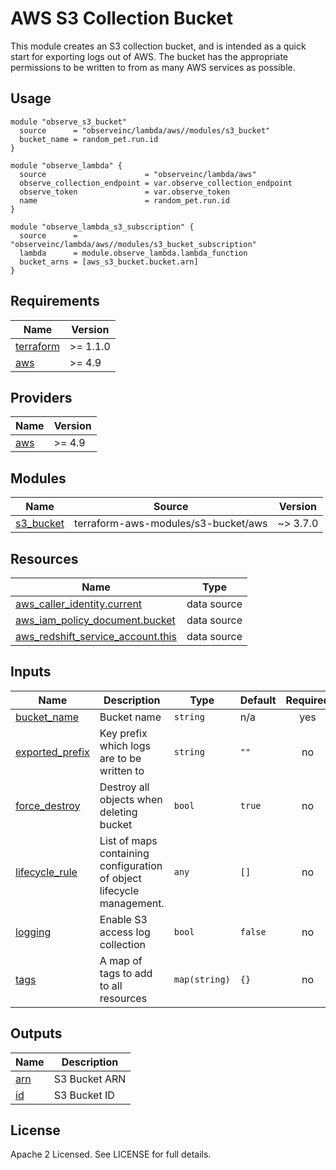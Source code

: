 # AWS S3 Collection Bucket

This module creates an S3 collection bucket, and is intended as a quick start
for exporting logs out of AWS. The bucket has the appropriate permissions to
be written to from as many AWS services as possible.

## Usage

```hcl
module "observe_s3_bucket"
  source      = "observeinc/lambda/aws//modules/s3_bucket"
  bucket_name = random_pet.run.id
}

module "observe_lambda" {
  source                      = "observeinc/lambda/aws"
  observe_collection_endpoint = var.observe_collection_endpoint
  observe_token               = var.observe_token
  name                        = random_pet.run.id
}

module "observe_lambda_s3_subscription" {
  source      = "observeinc/lambda/aws//modules/s3_bucket_subscription"
  lambda      = module.observe_lambda.lambda_function
  bucket_arns = [aws_s3_bucket.bucket.arn]
}
```

<!-- BEGINNING OF PRE-COMMIT-TERRAFORM DOCS HOOK -->
## Requirements

| Name | Version |
|------|---------|
| <a name="requirement_terraform"></a> [terraform](#requirement\_terraform) | >= 1.1.0 |
| <a name="requirement_aws"></a> [aws](#requirement\_aws) | >= 4.9 |

## Providers

| Name | Version |
|------|---------|
| <a name="provider_aws"></a> [aws](#provider\_aws) | >= 4.9 |

## Modules

| Name | Source | Version |
|------|--------|---------|
| <a name="module_s3_bucket"></a> [s3\_bucket](#module\_s3\_bucket) | terraform-aws-modules/s3-bucket/aws | ~> 3.7.0 |

## Resources

| Name | Type |
|------|------|
| [aws_caller_identity.current](https://registry.terraform.io/providers/hashicorp/aws/latest/docs/data-sources/caller_identity) | data source |
| [aws_iam_policy_document.bucket](https://registry.terraform.io/providers/hashicorp/aws/latest/docs/data-sources/iam_policy_document) | data source |
| [aws_redshift_service_account.this](https://registry.terraform.io/providers/hashicorp/aws/latest/docs/data-sources/redshift_service_account) | data source |

## Inputs

| Name | Description | Type | Default | Required |
|------|-------------|------|---------|:--------:|
| <a name="input_bucket_name"></a> [bucket\_name](#input\_bucket\_name) | Bucket name | `string` | n/a | yes |
| <a name="input_exported_prefix"></a> [exported\_prefix](#input\_exported\_prefix) | Key prefix which logs are to be written to | `string` | `""` | no |
| <a name="input_force_destroy"></a> [force\_destroy](#input\_force\_destroy) | Destroy all objects when deleting bucket | `bool` | `true` | no |
| <a name="input_lifecycle_rule"></a> [lifecycle\_rule](#input\_lifecycle\_rule) | List of maps containing configuration of object lifecycle management. | `any` | `[]` | no |
| <a name="input_logging"></a> [logging](#input\_logging) | Enable S3 access log collection | `bool` | `false` | no |
| <a name="input_tags"></a> [tags](#input\_tags) | A map of tags to add to all resources | `map(string)` | `{}` | no |

## Outputs

| Name | Description |
|------|-------------|
| <a name="output_arn"></a> [arn](#output\_arn) | S3 Bucket ARN |
| <a name="output_id"></a> [id](#output\_id) | S3 Bucket ID |
<!-- END OF PRE-COMMIT-TERRAFORM DOCS HOOK -->

## License

Apache 2 Licensed. See LICENSE for full details.
